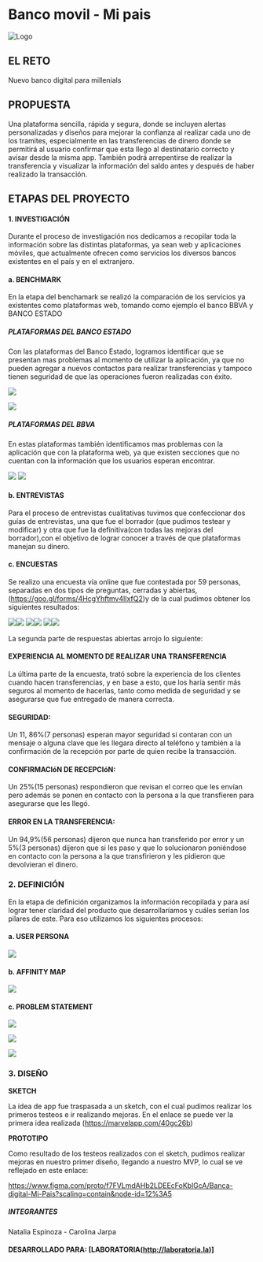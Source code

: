# Banco movil - Mi pais

![Logo](https://i.imgur.com/f4zyFTY.png)

## EL RETO

Nuevo banco digital para millenials

## PROPUESTA

Una plataforma sencilla, rápida y segura, donde se incluyen alertas personalizadas y diseños para mejorar la confianza al realizar cada uno de los tramites, especialmente en las transferencias de dinero donde se permitirá al usuario confirmar que esta llego al destinatario correcto y avisar desde la misma app. También podrá arrepentirse de realizar la transferencia y visualizar la información del saldo antes y después de haber realizado la transacción.


## ETAPAS DEL PROYECTO

#### 1. INVESTIGACIÓN
Durante el proceso de investigación nos dedicamos a recopilar toda la información sobre las distintas plataformas, ya sean web y aplicaciones móviles, que actualmente ofrecen como servicios los diversos bancos existentes en el país y en el extranjero.

#### **a. BENCHMARK**
En la etapa del benchamark se realizó la comparación de los servicios ya existentes como plataformas web, tomando como ejemplo el banco BBVA y BANCO ESTADO

##### **PLATAFORMAS DEL BANCO ESTADO**

Con las plataformas del Banco Estado, logramos identificar que se presentan mas problemas al momento de utilizar la aplicación, ya que no pueden agregar a nuevos contactos para realizar transferencias y tampoco tienen seguridad de que las operaciones fueron realizadas con éxito.

![](https://i.imgur.com/ynnrzs6.png)

![](https://i.imgur.com/E2YjKLz.png)

##### **PLATAFORMAS DEL BBVA**

En estas plataformas también identificamos mas problemas con la aplicación que con la plataforma web, ya que existen secciones que no cuentan con la información que los usuarios esperan encontrar.

![](https://i.imgur.com/aTmltrZ.png)
![](https://i.imgur.com/Sk7zl0i.png)

#### **b. ENTREVISTAS**

Para el proceso de entrevistas cualitativas tuvimos que confeccionar dos guías de entrevistas, una que fue el borrador (que pudimos testear y modificar) y otra que fue la definitiva(con todas las mejoras del borrador),con el objetivo de lograr conocer a través de que plataformas manejan su dinero.


#### **c. ENCUESTAS**

Se realizo una encuesta vía online que fue contestada por 59 personas, separadas en dos tipos de preguntas, cerradas y abiertas, (https://goo.gl/forms/4HcgYhftmv4lIxfQ2)y de la cual pudimos obtener los siguientes resultados:

![](https://i.imgur.com/It39ibu.png)![](https://i.imgur.com/ajslels.png)
![](https://i.imgur.com/Kuu5wis.png)![](https://i.imgur.com/L4zNPa3.png)
![](https://i.imgur.com/VDOyNYR.png)![](https://i.imgur.com/AJV9ti9.png)

La segunda parte de respuestas abiertas arrojo lo siguiente:

#### **EXPERIENCIA AL MOMENTO DE REALIZAR UNA TRANSFERENCIA**

La última parte de la encuesta, trató sobre la experiencia de los clientes cuando hacen transferencias, y en base a esto, que los haría sentir más seguros al momento de hacerlas, tanto como medida de seguridad y se asegurarse que fue entregado de manera correcta.

#### **SEGURIDAD:** 

Un 11, 86%(7 personas) esperan mayor seguridad si contaran con un mensaje o alguna clave que les llegara directo al teléfono y también a la confirmación de la recepción por parte de quien recibe la transacción.

#### **CONFIRMACIóN DE RECEPCIóN:** 

Un 25%(15 personas) respondieron que revisan el correo que les envían pero además se ponen en contacto con la persona a la que transfieren para asegurarse que les llegó.

#### **ERROR EN LA TRANSFERENCIA:** 

Un 94,9%(56 personas) dijeron que nunca han transferido por error y un 5%(3 personas) dijeron que si les paso y que lo solucionaron poniéndose en contacto con la persona a la que transfirieron y les pidieron que devolvieran el dinero.

### 2. DEFINICIÓN

En la etapa de definición organizamos la información recopilada y para así lograr tener claridad del producto que desarrollaríamos y cuáles serían los pilares de este. Para eso utilizamos los siguientes procesos:

#### **a.	USER PERSONA**

![](https://i.imgur.com/KuTaDna.png)

#### **b.	AFFINITY MAP**

![](https://i.imgur.com/hTilQ9f.jpg)

#### **c.	PROBLEM STATEMENT**

![](https://i.imgur.com/K9DuEzl.png)

![](https://i.imgur.com/jJ9RDur.png)

![](https://i.imgur.com/pOhHpNM.png)

### 3. DISEÑO

**SKETCH**

La idea de app fue traspasada a un sketch, con el cual pudimos realizar los primeros testeos e ir realizando mejoras. En el enlace se puede ver la primera idea realizada (https://marvelapp.com/40gc26b)

**PROTOTIPO**

Como resultado de los testeos realizados con el sketch, pudimos realizar mejoras en nuestro primer diseño, llegando a nuestro MVP, lo cual se ve reflejado en este enlace:

https://www.figma.com/proto/f7FVLmdAHb2LDEEcFoKblGcA/Banca-digital-Mi-Pais?scaling=contain&node-id=12%3A5

##### INTEGRANTES
Natalia Espinoza - Carolina Jarpa

#### DESARROLLADO PARA: [LABORATORIA(http://laboratoria.la)]